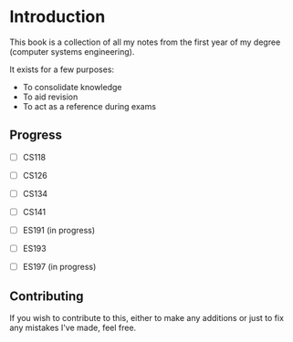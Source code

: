 # Introduction

This book is a collection of all my notes from the first year of my degree (computer systems engineering).    

It exists for a few purposes:
- To consolidate knowledge
- To aid revision
- To act as a reference during exams  

## Progress
- [ ] CS118
- [ ] CS126
- [ ] CS134
- [ ] CS141
- [ ] ES191 (in progress)
- [ ] ES193
- [ ] ES197 (in progress)


## Contributing
If you wish to contribute to this, either to make any additions or just to fix any mistakes I've made, feel free. 
